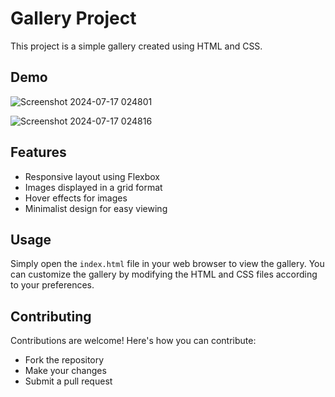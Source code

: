 # Gallery Project

This project is a simple gallery created using HTML and CSS.



## Demo

![Screenshot 2024-07-17 024801](https://github.com/user-attachments/assets/8b343b30-257f-463c-9fb6-f432a8255f9c)

![Screenshot 2024-07-17 024816](https://github.com/user-attachments/assets/f6f93003-974f-433e-97b6-5e5cc51d0b44)



## Features


- Responsive layout using  Flexbox 
- Images displayed in a grid format
- Hover effects for images
- Minimalist design for easy viewing



## Usage

Simply open the `index.html` file in your web browser to view the gallery. You can customize the gallery by modifying the HTML and CSS files according to your preferences.

## Contributing

Contributions are welcome! Here's how you can contribute:
- Fork the repository
- Make your changes
- Submit a pull request


